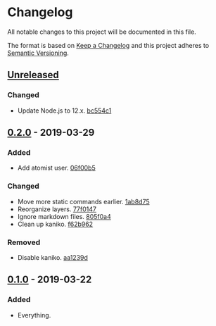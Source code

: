 # Changelog

All notable changes to this project will be documented in this file.

The format is based on [Keep a Changelog](http://keepachangelog.com/)
and this project adheres to [Semantic Versioning](http://semver.org/).

## [Unreleased](https://github.com/atomist/sdm-base/compare/0.2.0...HEAD)

### Changed

-   Update Node.js to 12.x. [bc554c1](https://github.com/atomist/sdm-base/commit/bc554c1338121bb3d13867bca6000d40f159677e)

## [0.2.0](https://github.com/atomist/sdm-base/compare/0.1.0...0.2.0) - 2019-03-29

### Added

-   Add atomist user. [06f00b5](https://github.com/atomist/sdm-base/commit/06f00b5f85f4da36ce0c8c9eebd5669d88b7d7da)

### Changed

-   Move more static commands earlier. [1ab8d75](https://github.com/atomist/sdm-base/commit/1ab8d75a7eddec7d0c3aff282c51910d6d5497f3)
-   Reorganize layers. [77f0147](https://github.com/atomist/sdm-base/commit/77f01473581be53212cc7f2ca5c74632a46d1e6c)
-   Ignore markdown files. [805f0a4](https://github.com/atomist/sdm-base/commit/805f0a45e98cdae47e20df829da4e475788b47db)
-   Clean up kaniko. [f62b962](https://github.com/atomist/sdm-base/commit/f62b9626072343ca300e8826a98882b789d945be)

### Removed

-   Disable kaniko. [aa1239d](https://github.com/atomist/sdm-base/commit/aa1239ddd4542ccab4aeb4e4f0c9a4bb6081ccc2)

## [0.1.0](https://github.com/atomist/sdm-base/tree/0.1.0) - 2019-03-22

### Added

-   Everything.
